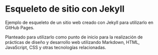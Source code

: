 # Esqueleto de sitio con Jekyll

Ejemplo de esqueleto de un sitio web creado con Jekyll para utilizarlo en GitHub Pages. 

Planteado para utilizarlo como punto de inicio para la realización de prácticas de diseño y desarrollo web utilizando Markdown, HTML, JavaScript, CSS y otras tecnologías relacionadas.
